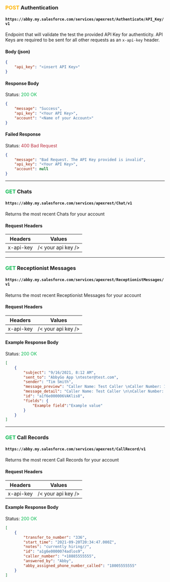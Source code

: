 ### <span style="color:#FFB400">POST</span> Authentication
#### `https://abby.my.salesforce.com/services/apexrest/Authenticate/API_Key/v1`
Endpoint that will validate the test the provided API Key for authenticity. API Keys are required to be sent for all other requests as an `x-api-key` header.

#### Body (json)
```json
{
    "api_key": "<insert API Key>"
}
```
#### Response Body
Status: <span style="color:#0CBB52">200 OK</span>
```json
{
    "message": "Success",
    "api_key": "<Your API Key>",
    "account": "<Name of your Account>"
}
```
#### Failed Response
Status: <span style="color:#BB2E3E">400 Bad Request</span>
```json
{
    "message": "Bad Request. The API Key provided is invalid",
    "api_key": "<Your API Key>",
    "account": null
}
```

***

### <span style="color:#0CBB52">GET</span> Chats
#### `https://abby.my.salesforce.com/services/apexrest/Chat/v1`
Returns the most recent Chats for your account

#### Request Headers

Headers | Values
------------ | -------------
x-api-key | /< your api key />

***

### <span style="color:#0CBB52">GET</span> Receptionist Messages
#### `https://abby.my.salesforce.com/services/apexrest/ReceptionistMessages/v1`
Returns the most recent Receptionist Messages for your account

#### Request Headers

Headers | Values
------------ | -------------
x-api-key | /< your api key />

#### Example Response Body
Status: <span style="color:#0CBB52">200 OK</span>
```json
[
    {
        "subject": "9/16/2021, 8:12 AM",
        "sent_to": "AbbyGo App \ntester@test.com",
        "sender": "Tim Smith",
        "message_preview": "Caller Name: Test Caller \nCaller Number: 18885555555\nCompany Name: Test Inc.\nMessage: This is a test call.",
        "message_detail": "Caller Name: Test Caller \n\nCaller Number: 18885555555\n\nCompany Name: Test Inc. \n\nMessage: This is a test call.\n\nWas the call connected?: No please callback\n\nInitials: TC\n\nCaller Number Generated By Caller-id:  18885555555",
        "id": "a1f6e000006VAKlis8",
        "fields": {
            "Example field":"Example value"
        }
    }
]
```

***

### <span style="color:#0CBB52">GET</span> Call Records
#### `https://abby.my.salesforce.com/services/apexrest/CallRecord/v1`
Returns the most recent Call Records for your account

#### Request Headers

Headers | Values
------------ | -------------
x-api-key | /< your api key />

#### Example Response Body
Status: <span style="color:#0CBB52">200 OK</span>
```json
[
    {
        "transfer_to_number": "336",
        "start_time": "2021-09-20T20:34:47.000Z",
        "notes": "currently hiring//",
        "id": "a1g6e0000074adlos9",
        "caller_number": "+18885555555",
        "answered_by": "Abby",
        "abby_assigned_phone_number_called": "18005555555"
    }
]
```